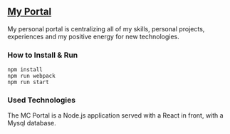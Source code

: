## [My Portal](http://89.234.181.149/#/)

My personal portal is centralizing all of my skills, personal projects, experiences and my positive energy for new technologies.

### How to Install & Run

```
npm install
npm run webpack
npm run start
```

### Used Technologies

The MC Portal is a Node.js application served with a React in front, with a Mysql database.
